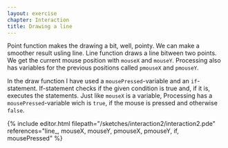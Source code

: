```yaml
---
layout: exercise
chapter: Interaction
title: Drawing a line
---
```


Point function makes the drawing a bit, well, pointy. We can make a smoother result usling line. Line function draws a line bitween two points. We get the current mouse position with <code>mouseX</code> and <code>mouseY</code>. Processing also has variables for the previous positions called <code>pmouseX</code> and <code>pmouseY</code>.

In the draw function I have used a <code>mousePressed</code>-variable and an <code>if</code>-statement. If-statement checks if the given condition is true and, if it is, executes the statements. Just like <code>mouseX</code> is a variable, Processing has a <code>mousePressed</code>-variable wich is <code>true</code>, if the mouse is pressed and otherwise <code>false</code>.

{% include editor.html filepath="/sketches/interaction2/interaction2.pde" references="line_, mouseX, mouseY, pmouseX, pmouseY, if, mousePressed" %}
